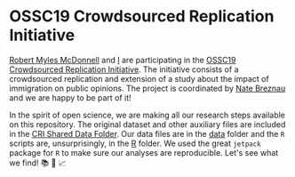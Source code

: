 # OSSC19 Crowdsourced Replication Initiative

[Robert Myles McDonnell](https://robertmylesmcdonnell.netlify.com/) and [I](http://danilofreire.com) are participating in the [OSSC19 Crowdsourced Replication Initiative](https://www.mzes.uni-mannheim.de/openscience/index.php/crowdsourced-replication-initiative/). The initiative consists of a crowdsourced replication and extension of a study about the impact of immigration on public opinions. The project is coordinated by [Nate Breznau](https://www.mzes.uni-mannheim.de/d7/en/profiles/nate-breznau) and we are happy to be part of it! 

In the spirit of open science, we are making all our research steps available on this repository. The original dataset and other auxiliary files are included in the [CRI Shared Data Folder](). Our data files are in the [data]() folder and the `R` scripts are, unsurprisingly, in the [R]() folder. We used the great `jetpack` package for `R` to make sure our analyses are reproducible. Let's see what we find! :books: :microscope: :chart_with_upwards_trend: 
